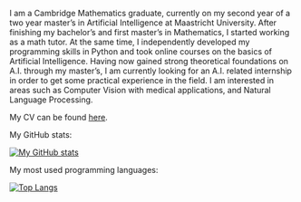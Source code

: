 <!--
**pk-470/pk-470** is a ✨ _special_ ✨ repository because its `README.md` (this file) appears on your GitHub profile.

Here are some ideas to get you started:

- 🔭 I’m currently working on ...
- 🌱 I’m currently learning ...
- 👯 I’m looking to collaborate on ...
- 🤔 I’m looking for help with ...
- 💬 Ask me about ...
- 📫 How to reach me: ...
- 😄 Pronouns: ...
- ⚡ Fun fact: ...
-->

I am a Cambridge Mathematics graduate, currently on my second year of a two year master’s in Artificial Intelligence at Maastricht University. After finishing my bachelor’s and first master’s in Mathematics, I started working as a math tutor. At the same time, I independently developed my programming skills in Python and took online courses on the basics of Artificial Intelligence. Having now gained strong theoretical foundations on A.I. through my master’s, I am currently looking for an A.I. related internship in order to get some practical experience in the field. I am interested in areas such as Computer Vision with medical applications, and Natural Language Processing. 

My CV can be found [here](https://github.com/pk-470/cv/blob/main/cv_pk.pdf).

My GitHub stats:

[![My GitHub stats](https://github-readme-stats.vercel.app/api?username=pk-470&show_icons=true&line_height=20)](https://github.com/anuraghazra/github-readme-stats)

My most used programming languages:

[![Top Langs](https://github-readme-stats.vercel.app/api/top-langs/?username=pk-470&layout=compact)](https://github.com/anuraghazra/github-readme-stats)
